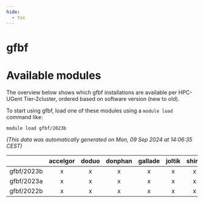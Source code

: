 ```yaml
---
hide:
  - toc
---
```


gfbf
====

# Available modules


The overview below shows which gfbf installations are available per HPC-UGent Tier-2cluster, ordered based on software version (new to old).

To start using gfbf, load one of these modules using a `module load` command like:

```shell
module load gfbf/2023b
```

*(This data was automatically generated on Mon, 09 Sep 2024 at 14:06:35 CEST)*  

| |accelgor|doduo|donphan|gallade|joltik|shinx|skitty|
| :---: | :---: | :---: | :---: | :---: | :---: | :---: | :---: |
|gfbf/2023b|x|x|x|x|x|x|x|
|gfbf/2023a|x|x|x|x|x|x|x|
|gfbf/2022b|x|x|x|x|x|x|x|
